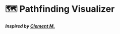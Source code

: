 # 🗺 Pathfinding Visualizer

*****Inspired by [Clement M.](https://www.youtube.com/watch?v=msttfIHHkak&t=654s)*****
